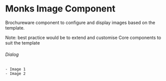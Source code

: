 # Monks Image Component

Brochureware component to configure and display images based on the template.

Note: best practice would be to extend and customise Core components to suit the template

###### Dialog
    - Image 1
    - Image 2
    